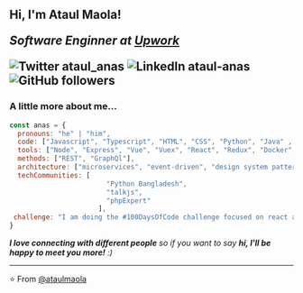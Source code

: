 <h2> Hi, I'm Ataul Maola! 
<p><em>Software Enginner at <a href="http://www.upwork.com">Upwork</a>
</em></p>
<p>
<img alt="Twitter ataul_anas" src="https://img.shields.io/twitter/follow/ataul_anas?label=%3A%20%20ataul%20anas&style=social">
<img alt="LinkedIn ataul-anas" src="https://img.shields.io/badge/ataulanas-blue?style=flat&logo=linkedin&labelColor=blue&link=https://www.linkedin.com/in/ataul-anas/">
<img alt="GitHub followers" src="https://img.shields.io/github/followers/ataulmaola?label=Ataul%20Maola&style=social">
</p>


###  A little more about me...  

```javascript
const anas = {
  pronouns: "he" | "him",
  code: ["Javascript", "Typescript", "HTML", "CSS", "Python", "Java" , "NoSQL", "SQL"],
  tools: ["Node", "Express", "Vue", "Vuex", "React", "Redux", "Docker", "MongoDB", "Mongoose"],
  methods: ["REST", "GraphQl"],
  architecture: ["microservices", "event-driven", "design system pattern"],
  techCommunities: [
                        "Python Bangladesh",
                        "talkjs",
                        "phpExpert"
                      ],
 challenge: "I am doing the #100DaysOfCode challenge focused on react and typescript"
}
```

 <em><b>I love connecting with different people</b> so if you want to say <b>hi, I'll be happy to meet you more!</b> :)</em>

---

⭐️ From [@ataulmaola](https://github.com/ataulmaola)
